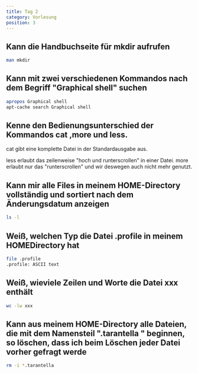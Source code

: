 ```yaml
---
title: Tag 2
category: Vorlesung
position: 3
---
```

## Kann die Handbuchseite für mkdir aufrufen

```bash
man mkdir
```

## Kann mit zwei verschiedenen Kommandos nach dem Begriff "Graphical shell" suchen

```bash
apropos Graphical shell
apt-cache search Graphical shell
```

## Kenne den Bedienungsunterschied der Kommandos cat ,more und less.

cat gibt eine komplette Datei in der Standardausgabe aus.

less erlaubt das zeilenweise "hoch und runterscrollen" in einer Datei. 
more erlaubt nur das "runterscrollen" und wir deswegen auch nicht mehr genutzt.

## Kann mir alle Files in meinem HOME-Directory vollständig und sortiert nach dem Änderungsdatum anzeigen

```bash
ls -l
```

## Weiß, welchen Typ die Datei .profile in meinem HOMEDirectory hat

```bash
file .profile
.profile: ASCII text
```
## Weiß, wieviele Zeilen und Worte die Datei xxx enthält

```bash
wc -lw xxx
```

## Kann aus meinem HOME-Directory alle Dateien, die mit dem Namensteil ".tarantella " beginnen, so löschen, dass ich beim Löschen jeder Datei vorher gefragt werde

```bash
rm -i *.tarantella
``` 